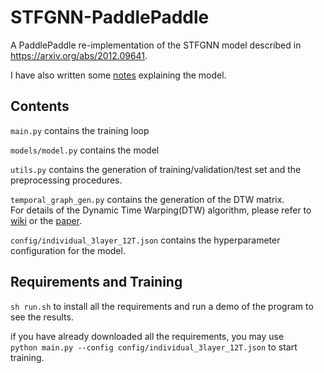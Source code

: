 # STFGNN-PaddlePaddle
A PaddlePaddle re-implementation of the STFGNN model described in https://arxiv.org/abs/2012.09641.  

I have also written some [notes](STFGNN.pdf) explaining the model.


## Contents
`main.py` contains the training loop    

`models/model.py` contains the model    

`utils.py` contains the generation of training/validation/test set and the preprocessing procedures.   

`temporal_graph_gen.py` contains the generation of the DTW matrix.  
For details of the Dynamic Time Warping(DTW) algorithm, please refer to [wiki](https://en.wikipedia.org/wiki/Dynamic_time_warping) or the [paper](https://arxiv.org/abs/2012.09641).

`config/individual_3layer_12T.json` contains the hyperparameter configuration for the model.

## Requirements and Training 
`sh run.sh` to install all the requirements and run a demo of the program to see the results.  
  
if you have already downloaded all the requirements, you may use  
`python main.py --config config/individual_3layer_12T.json` to start training. 
